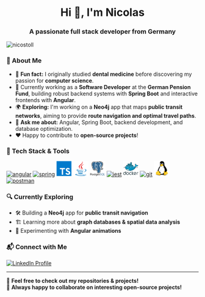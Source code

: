 <h1 align="center">Hi 👋, I'm Nicolas</h1>
<h3 align="center">A passionate full stack developer from Germany</h3>

<p align="left">
  <img src="https://komarev.com/ghpvc/?username=nicostoll&label=Profile%20views&color=0e75b6&style=flat" alt="nicostoll" />
</p>

### 🚀 About Me  
- 🏥 **Fun fact:** I originally studied **dental medicine** before discovering my passion for **computer science**.  
- 💼 Currently working as a **Software Developer** at the **German Pension Fund**, building robust backend systems with **Spring Boot** and interactive frontends with **Angular**.  
- 🌍 **Exploring:** I'm working on a **Neo4j** app that maps **public transit networks**, aiming to provide **route navigation and optimal travel paths**.  
- 🎯 **Ask me about:** Angular, Spring Boot, backend development, and database optimization.  
- ❤️ Happy to contribute to **open-source projects**!  

### 🔧 Tech Stack & Tools  
<p align="left">
  <a href="https://angular.io" target="_blank"><img src="https://angular.io/assets/images/logos/angular/angular.svg" alt="angular" width="40" height="40"/></a>
  <a href="https://spring.io/" target="_blank"><img src="https://www.vectorlogo.zone/logos/springio/springio-icon.svg" alt="spring" width="40" height="40"/></a>
  <a href="https://www.typescriptlang.org/" target="_blank"><img src="https://raw.githubusercontent.com/devicons/devicon/master/icons/typescript/typescript-original.svg" alt="typescript" width="40" height="40"/></a>
  <a href="https://www.java.com" target="_blank"><img src="https://raw.githubusercontent.com/devicons/devicon/master/icons/java/java-original.svg" alt="java" width="40" height="40"/></a>
  <a href="https://www.postgresql.org" target="_blank"><img src="https://raw.githubusercontent.com/devicons/devicon/master/icons/postgresql/postgresql-original-wordmark.svg" alt="postgresql" width="40" height="40"/></a>
  <a href="https://jestjs.io" target="_blank"><img src="https://www.vectorlogo.zone/logos/jestjsio/jestjsio-icon.svg" alt="jest" width="40" height="40"/></a>
  <a href="https://www.docker.com/" target="_blank"><img src="https://raw.githubusercontent.com/devicons/devicon/master/icons/docker/docker-original-wordmark.svg" alt="docker" width="40" height="40"/></a>
  <a href="https://git-scm.com/" target="_blank"><img src="https://www.vectorlogo.zone/logos/git-scm/git-scm-icon.svg" alt="git" width="40" height="40"/></a>
  <a href="https://www.linux.org/" target="_blank"><img src="https://raw.githubusercontent.com/devicons/devicon/master/icons/linux/linux-original.svg" alt="linux" width="40" height="40"/></a>
  <a href="https://postman.com" target="_blank"><img src="https://www.vectorlogo.zone/logos/getpostman/getpostman-icon.svg" alt="postman" width="40" height="40"/></a>
</p>

### 🔍 Currently Exploring  
- 🛠 Building a **Neo4j** app for **public transit navigation**  
- 🏗 Learning more about **graph databases & spatial data analysis**  
- 🚀 Experimenting with **Angular animations**  

### 📬 Connect with Me  
<p align="left">
  <a href="https://www.linkedin.com/in/nicolas-stoll/" target="blank">
    <img align="center" src="https://raw.githubusercontent.com/rahuldkjain/github-profile-readme-generator/master/src/images/icons/Social/linked-in-alt.svg" alt="LinkedIn Profile" height="30" width="40" />
  </a>
</p>

---

📌 **Feel free to check out my repositories & projects!**  
🚀 **Always happy to collaborate on interesting open-source projects!**
